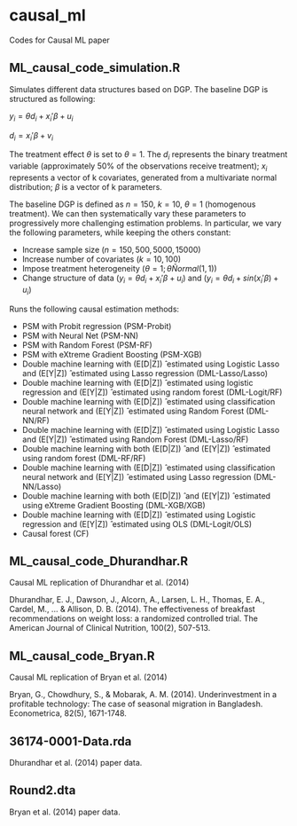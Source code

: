 # causal_ml
Codes for Causal ML paper 

## ML_causal_code_simulation.R 

Simulates different data structures based on DGP. The baseline DGP is structured as following:

$`y_i=\theta d_i+x_i' \beta + u_i`$

$`d_i=x_i' \beta + v_i`$

The treatment effect $`\theta`$ is set to $`\theta=1`$. The $`d_i`$ represents the binary treatment variable (approximately 50% of the observations receive treatment); $`x_i`$ represents a vector of k covariates, generated from a multivariate normal distribution; $`\beta`$ is a vector of k parameters. 

The baseline DGP is defined as $`n=150`$, $`k=10`$, $`\theta=1`$ (homogenous treatment). We can then systematically vary these parameters to progressively more challenging estimation problems. In particular, we vary the following parameters, while keeping the others constant: 
* Increase sample size $`(n=150, 500, 5000, 15000)`$
* Increase number of covariates $`(k=10, 100)`$
* Impose treatment heterogeneity $`(\theta=1; \theta \tilde Normal(1,1))`$
* Change structure of data $`(y_i = \theta d_i + x_i' \beta + u_i)`$ and $`(y_i = \theta d_i + sin(x_i' \beta) + u_i)`$

Runs the following causal estimation methods: 
* PSM with Probit regression (PSM-Probit)
* PSM with Neural Net (PSM-NN)
* PSM with Random Forest (PSM-RF)
* PSM with eXtreme Gradient Boosting (PSM-XGB)
* Double machine learning with (E[̂D|Z]) ̂ estimated using Logistic Lasso and (E[Y|Z]) ̂ estimated using Lasso regression (DML-Lasso/Lasso)
* Double machine learning with (E[̂D|Z]) ̂ estimated using logistic regression and (E[Y|Z]) ̂ estimated using random forest (DML-Logit/RF)
* Double machine learning with (E[̂D|Z]) ̂ estimated using classification neural network and (E[Y|Z]) ̂ estimated using Random Forest (DML-NN/RF)
* Double machine learning with (E[̂D|Z]) ̂ estimated using Logistic Lasso and (E[Y|Z]) ̂ estimated using Random Forest (DML-Lasso/RF)
* Double machine learning with both (E[̂D|Z]) ̂ and (E[Y|Z]) ̂ estimated using random forest (DML-RF/RF)
* Double machine learning with (E[̂D|Z]) ̂ estimated using classification neural network and (E[Y|Z]) ̂ estimated using Lasso regression (DML-NN/Lasso)
* Double machine learning with both (E[̂D|Z]) ̂ and (E[Y|Z]) ̂ estimated using eXtreme Gradient Boosting (DML-XGB/XGB)
* Double machine learning with (E[̂D|Z]) ̂ estimated using Logistic regression and (E[Y|Z]) ̂ estimated using OLS (DML-Logit/OLS)
* Causal forest (CF) 

## ML_causal_code_Dhurandhar.R 

Causal ML replication of Dhurandhar et al. (2014) 

Dhurandhar, E. J., Dawson, J., Alcorn, A., Larsen, L. H., Thomas, E. A., Cardel, M., ... & Allison, D. B. (2014). The effectiveness of breakfast recommendations on weight loss: a randomized controlled trial. The American Journal of Clinical Nutrition, 100(2), 507-513. 

## ML_causal_code_Bryan.R 

Causal ML replication of Bryan et al. (2014) 

Bryan, G., Chowdhury, S., & Mobarak, A. M. (2014). Underinvestment in a profitable technology: The case of seasonal migration in Bangladesh. Econometrica, 82(5), 1671-1748. 

## 36174-0001-Data.rda 

Dhurandhar et al. (2014) paper data. 

## Round2.dta 

Bryan et al. (2014) paper data. 





